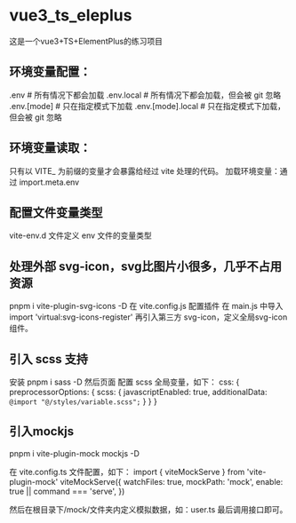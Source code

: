 # vue3_ts_eleplus
这是一个vue3+TS+ElementPlus的练习项目


## 环境变量配置：
.env                # 所有情况下都会加载
.env.local          # 所有情况下都会加载，但会被 git 忽略
.env.[mode]         # 只在指定模式下加载
.env.[mode].local   # 只在指定模式下加载，但会被 git 忽略


## 环境变量读取：
只有以 VITE_ 为前缀的变量才会暴露给经过 vite 处理的代码。
加载环境变量：通过 import.meta.env


## 配置文件变量类型
vite-env.d 文件定义 env 文件的变量类型


## 处理外部 svg-icon，svg比图片小很多，几乎不占用资源
pnpm i vite-plugin-svg-icons -D
在 vite.config.js 配置插件
在 main.js 中导入 import 'virtual:svg-icons-register'
再引入第三方 svg-icon，定义全局svg-icon组件。


## 引入 scss 支持
安装 pnpm i sass -D
然后页面 <style scoped lang="scss"></style>
配置 scss 全局变量，如下：
css: {
    preprocessorOptions: {
        scss: {
            javascriptEnabled: true,
            additionalData: `@import "@/styles/variable.scss";`
        }
    }
}


## 引入mockjs
pnpm i vite-plugin-mock mockjs -D

在 vite.config.ts 文件配置，如下：
import { viteMockServe } from 'vite-plugin-mock'
viteMockServe({
    watchFiles: true,
    mockPath: 'mock',
    enable: true || command === 'serve',
}) 

然后在根目录下/mock/文件夹内定义模拟数据，如：user.ts
最后调用接口即可。
